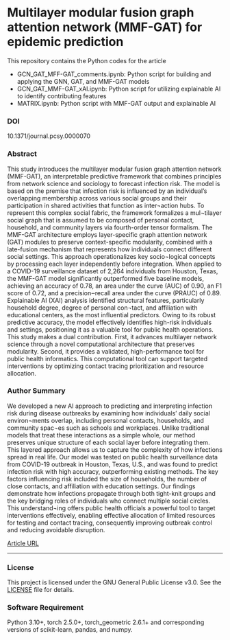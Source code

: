 # Multilayer modular fusion graph attention network (MMF-GAT) for epidemic prediction

This repository contains the Python codes for the article
* GCN_GAT_MFF-GAT_comments.ipynb: Python script for building and applying the GNN, GAT, and MMF-GAT models
* GCN_GAT_MMF-GAT_xAI.ipynb: Python script for utilizing explainable AI to identify contributing features
* MATRIX.ipynb: Python script with MMF-GAT output and explainable AI

### DOI
10.1371/journal.pcsy.0000070

### Abstract

This study introduces the multilayer modular fusion graph attention network (MMF-GAT), an interpretable predictive framework that combines principles from network science and sociology to forecast infection risk. The model is based on the premise that infection risk is influenced by an individual’s overlapping membership across various social groups and their participation in shared activities that function as inter¬action hubs. To represent this complex social fabric, the framework formalizes a mul¬tilayer social graph that is assumed to be composed of personal contact, household, and community layers via fourth-order tensor formalism. The MMF-GAT architecture employs layer-specific graph attention network (GAT) modules to preserve context-specific modularity, combined with a late-fusion mechanism that represents how individuals connect different social settings. This approach operationalizes key socio¬logical concepts by processing each layer independently before integration. When applied to a COVID-19 surveillance dataset of 2,264 individuals from Houston, Texas, the MMF-GAT model significantly outperformed five baseline models, achieving an accuracy of 0.78, an area under the curve (AUC) of 0.90, an F1 score of 0.72, and a precision‒recall area under the curve (PRAUC) of 0.89. Explainable AI (XAI) analysis identified structural features, particularly household degree, degree of personal con¬tact, and affiliation with educational centers, as the most influential predictors. Owing to its robust predictive accuracy, the model effectively identifies high-risk individuals and settings, positioning it as a valuable tool for public health operations. This study makes a dual contribution. First, it advances multilayer network science through a novel computational architecture that preserves modularity. Second, it provides a validated, high-performance tool for public health informatics. This computational tool can support targeted interventions by optimizing contact tracing prioritization and resource allocation.

### Author Summary

We developed a new AI approach to predicting and interpreting infection risk during disease outbreaks by examining how individuals’ daily social environ¬ments overlap, including personal contacts, households, and community spac¬es such as schools and workplaces. Unlike traditional models that treat these interactions as a simple whole, our method preserves unique structure of each social layer before integrating them. This layered approach allows us to capture the complexity of how infections spread in real life. Our model was tested on public health surveillance data from COVID-19 outbreak in Houston, Texas, U.S., and was found to predict infection risk with high accuracy, outperforming existing methods. The key factors influencing risk included the size of households, the number of close contacts, and affiliation with education settings. Our findings demonstrate how infections propagate through both tight-knit groups and the key bridging roles of individuals who connect multiple social circles. This understand¬ing offers public health officials a powerful tool to target interventions effectively, enabling effective allocation of limited resources for testing and contact tracing, consequently improving outbreak control and reducing avoidable disruption.

[Article URL]()

-----

### License

This project is licensed under the GNU General Public License v3.0. See the [LICENSE](./LICENSE) file for details.

### Software Requirement

Python 3.10+, torch 2.5.0+, torch_geometric 2.6.1+ and corresponding versions of scikit-learn, pandas, and numpy.
